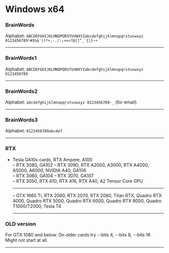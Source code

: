 # Windows x64

### BrainWords<br>
Alphabet: ```ABCDEFGHIJKLMNOPQRSTUVWXYZabcdefghijklmnopqrstuvwxyz 0123456789!#$%&'()*+,-./:;<=>?@[]^_`{|}~+```<hr>

### BrainWords1<br>
Alphabet: ```ABCDEFGHIJKLMNOPQRSTUVWXYZabcdefghijklmnopqrstuvwxyz 0123456789```<hr>

### BrainWords2<br>
Alphabet: ```abcdefghijklmnopqrstuvwxyz 0123456789-_``` (for email)<hr>

### BrainWords3<br>
Alphabet: ```0123456789abcdef```<hr>

### RTX
- Tesla GA10x cards, RTX Ampere, A100<br>
– RTX 3080, GA102 – RTX 3090, RTX A2000, A3000, RTX A4000, A5000, A6000, NVIDIA A40, GA106 <br>
– RTX 3060, GA104 – RTX 3070, GA107 <br>
– RTX 3050, RTX A10, RTX A16, RTX A40, A2 Tensor Core GPU<hr>
– GTX 1660 Ti, RTX 2060, RTX 2070, RTX 2080, Titan RTX, Quadro RTX 4000, Quadro RTX 5000, Quadro RTX 6000, Quadro RTX 8000, Quadro T1000/T2000, Tesla T4<hr>

### OLD version
For GTX 1080 and below. On older cards try --bits 4, --bits 8, --bits 16<br>
Might not start at all.<hr>
